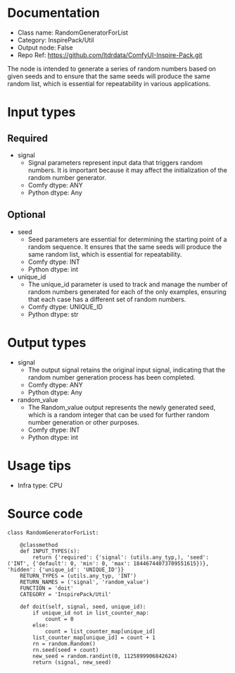 # Documentation
- Class name: RandomGeneratorForList
- Category: InspirePack/Util
- Output node: False
- Repo Ref: https://github.com/ltdrdata/ComfyUI-Inspire-Pack.git

The node is intended to generate a series of random numbers based on given seeds and to ensure that the same seeds will produce the same random list, which is essential for repeatability in various applications.

# Input types
## Required
- signal
    - Signal parameters represent input data that triggers random numbers. It is important because it may affect the initialization of the random number generator.
    - Comfy dtype: ANY
    - Python dtype: Any
## Optional
- seed
    - Seed parameters are essential for determining the starting point of a random sequence. It ensures that the same seeds will produce the same random list, which is essential for repeatability.
    - Comfy dtype: INT
    - Python dtype: int
- unique_id
    - The unique_id parameter is used to track and manage the number of random numbers generated for each of the only examples, ensuring that each case has a different set of random numbers.
    - Comfy dtype: UNIQUE_ID
    - Python dtype: str

# Output types
- signal
    - The output signal retains the original input signal, indicating that the random number generation process has been completed.
    - Comfy dtype: ANY
    - Python dtype: Any
- random_value
    - The Random_value output represents the newly generated seed, which is a random integer that can be used for further random number generation or other purposes.
    - Comfy dtype: INT
    - Python dtype: int

# Usage tips
- Infra type: CPU

# Source code
```
class RandomGeneratorForList:

    @classmethod
    def INPUT_TYPES(s):
        return {'required': {'signal': (utils.any_typ,), 'seed': ('INT', {'default': 0, 'min': 0, 'max': 18446744073709551615})}, 'hidden': {'unique_id': 'UNIQUE_ID'}}
    RETURN_TYPES = (utils.any_typ, 'INT')
    RETURN_NAMES = ('signal', 'random_value')
    FUNCTION = 'doit'
    CATEGORY = 'InspirePack/Util'

    def doit(self, signal, seed, unique_id):
        if unique_id not in list_counter_map:
            count = 0
        else:
            count = list_counter_map[unique_id]
        list_counter_map[unique_id] = count + 1
        rn = random.Random()
        rn.seed(seed + count)
        new_seed = random.randint(0, 1125899906842624)
        return (signal, new_seed)
```
